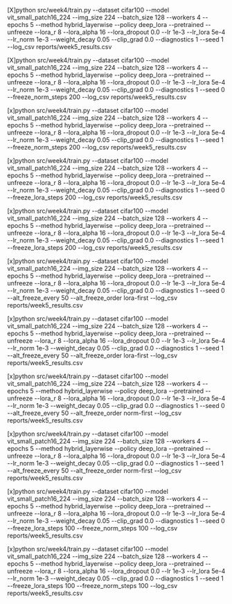 [X]python src/week4/train.py --dataset cifar100 --model vit_small_patch16_224 --img_size 224 --batch_size 128 --workers 4 --epochs 5 --method hybrid_layerwise --policy deep_lora --pretrained --unfreeze --lora_r 8 --lora_alpha 16 --lora_dropout 0.0 --lr 1e-3 --lr_lora 5e-4 --lr_norm 1e-3 --weight_decay 0.05 --clip_grad 0.0 --diagnostics 1 --seed 1 --log_csv reports/week5_results.csv

[X]python src/week4/train.py --dataset cifar100 --model vit_small_patch16_224 --img_size 224 --batch_size 128 --workers 4 --epochs 5 --method hybrid_layerwise --policy deep_lora --pretrained --unfreeze --lora_r 8 --lora_alpha 16 --lora_dropout 0.0 --lr 1e-3 --lr_lora 5e-4 --lr_norm 1e-3 --weight_decay 0.05 --clip_grad 0.0 --diagnostics 1 --seed 0 --freeze_norm_steps 200 --log_csv reports/week5_results.csv

[x]python src/week4/train.py --dataset cifar100 --model vit_small_patch16_224 --img_size 224 --batch_size 128 --workers 4 --epochs 5 --method hybrid_layerwise --policy deep_lora --pretrained --unfreeze --lora_r 8 --lora_alpha 16 --lora_dropout 0.0 --lr 1e-3 --lr_lora 5e-4 --lr_norm 1e-3 --weight_decay 0.05 --clip_grad 0.0 --diagnostics 1 --seed 1 --freeze_norm_steps 200 --log_csv reports/week5_results.csv

[x]python src/week4/train.py --dataset cifar100 --model vit_small_patch16_224 --img_size 224 --batch_size 128 --workers 4 --epochs 5 --method hybrid_layerwise --policy deep_lora --pretrained --unfreeze --lora_r 8 --lora_alpha 16 --lora_dropout 0.0 --lr 1e-3 --lr_lora 5e-4 --lr_norm 1e-3 --weight_decay 0.05 --clip_grad 0.0 --diagnostics 1 --seed 0 --freeze_lora_steps 200 --log_csv reports/week5_results.csv

[x]python src/week4/train.py --dataset cifar100 --model vit_small_patch16_224 --img_size 224 --batch_size 128 --workers 4 --epochs 5 --method hybrid_layerwise --policy deep_lora --pretrained --unfreeze --lora_r 8 --lora_alpha 16 --lora_dropout 0.0 --lr 1e-3 --lr_lora 5e-4 --lr_norm 1e-3 --weight_decay 0.05 --clip_grad 0.0 --diagnostics 1 --seed 1 --freeze_lora_steps 200 --log_csv reports/week5_results.csv

[x]python src/week4/train.py --dataset cifar100 --model vit_small_patch16_224 --img_size 224 --batch_size 128 --workers 4 --epochs 5 --method hybrid_layerwise --policy deep_lora --pretrained --unfreeze --lora_r 8 --lora_alpha 16 --lora_dropout 0.0 --lr 1e-3 --lr_lora 5e-4 --lr_norm 1e-3 --weight_decay 0.05 --clip_grad 0.0 --diagnostics 1 --seed 0 --alt_freeze_every 50 --alt_freeze_order lora-first --log_csv reports/week5_results.csv

[x]python src/week4/train.py --dataset cifar100 --model vit_small_patch16_224 --img_size 224 --batch_size 128 --workers 4 --epochs 5 --method hybrid_layerwise --policy deep_lora --pretrained --unfreeze --lora_r 8 --lora_alpha 16 --lora_dropout 0.0 --lr 1e-3 --lr_lora 5e-4 --lr_norm 1e-3 --weight_decay 0.05 --clip_grad 0.0 --diagnostics 1 --seed 1 --alt_freeze_every 50 --alt_freeze_order lora-first --log_csv reports/week5_results.csv

[x]python src/week4/train.py --dataset cifar100 --model vit_small_patch16_224 --img_size 224 --batch_size 128 --workers 4 --epochs 5 --method hybrid_layerwise --policy deep_lora --pretrained --unfreeze --lora_r 8 --lora_alpha 16 --lora_dropout 0.0 --lr 1e-3 --lr_lora 5e-4 --lr_norm 1e-3 --weight_decay 0.05 --clip_grad 0.0 --diagnostics 1 --seed 0 --alt_freeze_every 50 --alt_freeze_order norm-first --log_csv reports/week5_results.csv

[x]python src/week4/train.py --dataset cifar100 --model vit_small_patch16_224 --img_size 224 --batch_size 128 --workers 4 --epochs 5 --method hybrid_layerwise --policy deep_lora --pretrained --unfreeze --lora_r 8 --lora_alpha 16 --lora_dropout 0.0 --lr 1e-3 --lr_lora 5e-4 --lr_norm 1e-3 --weight_decay 0.05 --clip_grad 0.0 --diagnostics 1 --seed 1 --alt_freeze_every 50 --alt_freeze_order norm-first --log_csv reports/week5_results.csv

[x]python src/week4/train.py --dataset cifar100 --model vit_small_patch16_224 --img_size 224 --batch_size 128 --workers 4 --epochs 5 --method hybrid_layerwise --policy deep_lora --pretrained --unfreeze --lora_r 8 --lora_alpha 16 --lora_dropout 0.0 --lr 1e-3 --lr_lora 5e-4 --lr_norm 1e-3 --weight_decay 0.05 --clip_grad 0.0 --diagnostics 1 --seed 0 --freeze_lora_steps 100 --freeze_norm_steps 100 --log_csv reports/week5_results.csv

[x]python src/week4/train.py --dataset cifar100 --model vit_small_patch16_224 --img_size 224 --batch_size 128 --workers 4 --epochs 5 --method hybrid_layerwise --policy deep_lora --pretrained --unfreeze --lora_r 8 --lora_alpha 16 --lora_dropout 0.0 --lr 1e-3 --lr_lora 5e-4 --lr_norm 1e-3 --weight_decay 0.05 --clip_grad 0.0 --diagnostics 1 --seed 1 --freeze_lora_steps 100 --freeze_norm_steps 100 --log_csv reports/week5_results.csv
